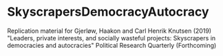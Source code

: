 # SkyscrapersDemocracyAutocracy
Replication material for  Gjerløw, Haakon and Carl Henrik Knutsen (2019) "Leaders, private interests, and socially wasteful projects: Skyscrapers in democracies and autocracies" Political Research Quarterly (Forthcoming)
